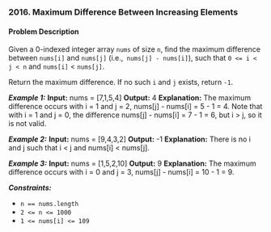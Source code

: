 ### 2016. Maximum Difference Between Increasing Elements

#### Problem Description

Given a 0-indexed integer array `nums` of size `n`, find the maximum difference between `nums[i]` and `nums[j]` (i.e.,` nums[j] - nums[i]`), such that `0 <= i < j < n` and `nums[i]` < `nums[j]`.

Return the maximum difference. If no such `i` and `j` exists, return `-1`.

**_Example 1:_**
**Input:** nums = [7,1,5,4]
**Output:** 4
**Explanation:**
The maximum difference occurs with i = 1 and j = 2, nums[j] - nums[i] = 5 - 1 = 4.
Note that with i = 1 and j = 0, the difference nums[j] - nums[i] = 7 - 1 = 6, but i > j, so it is not valid.

**_Example 2:_**
**Input:** nums = [9,4,3,2]
**Output:** -1
**Explanation:**
There is no i and j such that i < j and nums[i] < nums[j].

**_Example 3:_**
**Input:** nums = [1,5,2,10]
**Output:** 9
**Explanation:**
The maximum difference occurs with i = 0 and j = 3, nums[j] - nums[i] = 10 - 1 = 9.

**_Constraints:_**

- `n == nums.length`
- `2 <= n <= 1000`
- `1 <= nums[i] <= 109`
